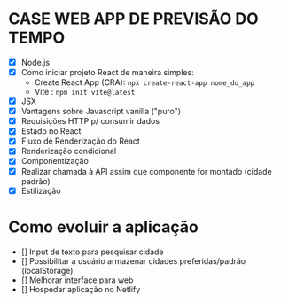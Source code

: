 # CASE WEB APP DE PREVISÃO DO TEMPO

- [x] Node.js
- [x] Como iniciar projeto React de maneira simples:
  - Create React App (CRA):
  ```npx create-react-app nome_do_app``` 
  - Vite :
  ```npm init vite@latest```
- [x] JSX
- [x] Vantagens sobre Javascript vanilla ("puro")
- [x] Requisições HTTP p/ consumir dados
- [x] Estado no React
- [x] Fluxo de Renderização do React
- [x] Renderização condicional
- [x] Componentização
- [x] Realizar chamada à API assim que componente for montado (cidade padrão)
- [x] Estilização

# Como evoluir a aplicação

- [] Input de texto para pesquisar cidade
- [] Possibilitar a usuário armazenar cidades preferidas/padrão (localStorage)
- [] Melhorar interface para web 
- [] Hospedar aplicação no Netlify 

